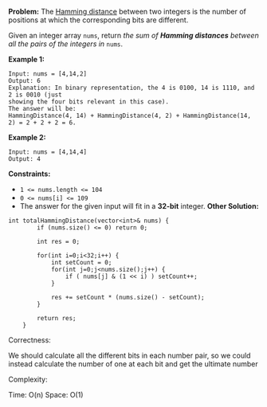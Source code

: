 **Problem:**
The [Hamming distance](https://en.wikipedia.org/wiki/Hamming_distance) between two integers is the number of positions at which the corresponding bits are different.

Given an integer array `nums`, return *the sum of **Hamming distances** between all the pairs of the integers in* `nums`.

 

**Example 1:**

```
Input: nums = [4,14,2]
Output: 6
Explanation: In binary representation, the 4 is 0100, 14 is 1110, and 2 is 0010 (just
showing the four bits relevant in this case).
The answer will be:
HammingDistance(4, 14) + HammingDistance(4, 2) + HammingDistance(14, 2) = 2 + 2 + 2 = 6.
```

**Example 2:**

```
Input: nums = [4,14,4]
Output: 4
```

 

**Constraints:**

- `1 <= nums.length <= 104`
- `0 <= nums[i] <= 109`
- The answer for the given input will fit in a **32-bit** integer.
**Other Solution:**
```
int totalHammingDistance(vector<int>& nums) {
        if (nums.size() <= 0) return 0;
        
        int res = 0;
        
        for(int i=0;i<32;i++) {
            int setCount = 0;
            for(int j=0;j<nums.size();j++) {
                if ( nums[j] & (1 << i) ) setCount++;
            }
            
            res += setCount * (nums.size() - setCount);
        }
        
        return res;
    }
```
Correctness:

We should calculate all the different bits in each number pair, so we could instead calculate the number of one at each bit and get the ultimate number

Complexity:

Time: O(n)
Space: O(1)